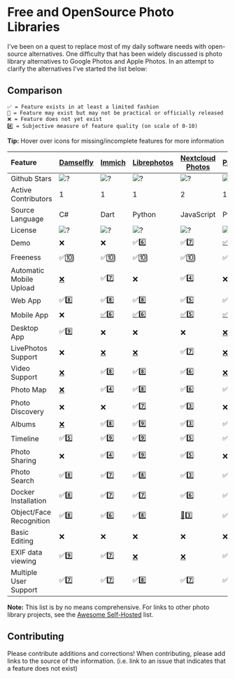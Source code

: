 # Free and OpenSource Photo Libraries

I've been on a quest to replace most of my daily software needs with open-source alternatives. One difficulty that has been widely discussed is photo library alternatives to Google Photos and Apple Photos. In an attempt to clarify the alternatives I've started the list below:

## Comparison

    ✅ = Feature exists in at least a limited fashion
    🚧 = Feature may exist but may not be practical or officially released
    ❌ = Feature does not yet exist
    #️⃣ = Subjective measure of feature quality (on scale of 0-10)

**Tip:** Hover over icons for missing/incomplete features for more information

| Feature                 | [Damselfly](https://github.com/Webreaper/Damselfly)                       | [Immich](https://github.com/alextran1502/immich)                          | [Librephotos](https://github.com/LibrePhotos/librephotos)                     | [Nextcloud Photos](https://github.com/nextcloud/photos/)               | [Photonix](https://github.com/photonixapp/photonix)                        | [PiGallery2](https://github.com/bpatrik/pigallery2)                      | [Photoprism](https://github.com/photoprism/photoprism)                                         | [Photoview](https://github.com/photoview/photoview)                        | [Piwigo](https://github.com/Piwigo/Piwigo)                          |
| :---------------------- | ------------------------------------------------------------------------- | ------------------------------------------------------------------------- | ----------------------------------------------------------------------------- | ---------------------------------------------------------------------- | -------------------------------------------------------------------------- | ------------------------------------------------------------------------ | ---------------------------------------------------------------------------------------------- | -------------------------------------------------------------------------- | ------------------------------------------------------------------- |
| Github Stars            | ![?](https://img.shields.io/github/stars/Webreaper/Damselfly?label=%20)   | ![?](https://img.shields.io/github/stars/alextran1502/immich?label=%20)   | ![?](https://img.shields.io/github/stars/LibrePhotos/librephotos?label=%20)   | ![?](https://img.shields.io/github/stars/nextcloud/photos?label=%20)   | ![?](https://img.shields.io/github/stars/photonixapp/photonix?label=%20)   | ![?](https://img.shields.io/github/stars/bpatrik/pigallery2?label=%20)   | ![?](https://img.shields.io/github/stars/photoprism/photoprism?label=%20)                      | ![?](https://img.shields.io/github/stars/photoview/photoview?label=%20)    | ![?](https://img.shields.io/github/stars/Piwigo/Piwigo?label=%20)   |
| Active Contributors     | 1                                                                         | 1                                                                         | 1                                                                             | 2                                                                      | 1                                                                          | 1                                                                        | 4                                                                                              | 1                                                                          | 3                                                                   |
| Source Language         | C#                                                                        | Dart                                                                      | Python                                                                        | JavaScript                                                             | Python                                                                     | TypeScript                                                               | Go                                                                                             | Typescript/Go                                                              | PHP                                                                 |
| License                 | ![?](https://img.shields.io/github/license/Webreaper/Damselfly?label=%20) | ![?](https://img.shields.io/github/license/alextran1502/immich?label=%20) | ![?](https://img.shields.io/github/license/LibrePhotos/librephotos?label=%20) | ![?](https://img.shields.io/github/license/nextcloud/photos?label=%20) | ![?](https://img.shields.io/github/license/photonixapp/photonix?label=%20) | ![?](https://img.shields.io/github/license/bpatrik/pigallery2?label=%20) | ![?](https://img.shields.io/static/v1?label=%20&message=GPL-3.0&color=orange)                  | ![?](https://img.shields.io/github/license/photoview/photoview?label=%20)  | ![?](https://img.shields.io/github/license/Piwigo/Piwigo?label=%20) |
| Demo                    | ❌                                                                        | ❌                                                                        | ✅6️⃣                                                                          | ✅7️⃣                                                       | [✅](https://demo.photonix.org/login)8️⃣                                    | [✅](https://pigallery2.herokuapp.com/gallery)8️⃣                         | [✅](https://try.photoprism.app)9️⃣                                                             | [✅](https://photos.qpqp.dk/)9️⃣                                            | [✅](https://piwigo.org/demo)9️⃣                                     |
| Freeness                | ✅🔟                                                                      | ✅🔟                                                                      | ✅🔟                                                                          | ✅🔟                                                                   | ✅🔟                                                                       | ✅🔟                                                                     | [🚧](https://photoprism.app/get)7️⃣                                                             | ✅🔟                                                                       | ✅🔟                                                                |
| Automatic Mobile Upload | [❌](https://github.com/Webreaper/Damselfly/issues/40)                    | ✅7️⃣                                                                      | ❌                                                                            | ✅4️⃣                                                                   | ❌                                                                         | ❌                                                                       | ✅6️⃣                                                                                           | [❌](https://github.com/photoview/photoview/issues/129)                    | ✅7️⃣                                                                |
| Web App                 | ✅8️⃣                                                                      | ✅8️⃣                                                                      | ✅8️⃣                                                                          | ✅5️⃣                                                                   | ✅7️⃣                                                                       | ✅7️⃣                                                                     | ✅7️⃣                                                                                           | ✅8️⃣                                                                       | ✅8️⃣                                                                |
| Mobile App              | ❌                                                                        | [✅](https://github.com/alextran1502/immich#step-4-run-mobile-app)6️⃣      | [✅](https://github.com/LibrePhotos/librephotos-mobile)6️⃣                     | [✅](https://nextcloud.com/clients/)5️⃣                                 | [✅](https://github.com/photonixapp/photonix-mobile)4️⃣                     | ❌                                                                       | [🚧](https://docs.photoprism.app/user-guide/pwa/https://github.com/nextcloud/photos/issues/14) | [✅](https://apps.apple.com/dk/app/photoview-media-gallery/id1578380271)6️⃣ | [✅](https://www.piwigo.org/mobile-applications)7️⃣                  |
| Desktop App             | ✅9️⃣                                                                      | ❌                                                                        | ❌                                                                            | ❌                                                                     | [❌](https://github.com/photonixapp/photonix/issues/61)                    | ❌                                                                       | ❌                                                                                             | ❌                                                                         | ❌                                                                  |
| LivePhotos Support      | ❌                                                                        | [❌](https://github.com/alextran1502/immich/issues/160)                   | [❌](https://github.com/LibrePhotos/librephotos/issues/287)                   | ✅7️⃣                                                                   | [❌](https://github.com/photonixapp/photonix/issues/250)                   | ❌                                                                       | ✅7️⃣                                                                                           | [❌](https://github.com/photoview/photoview/issues/273)                    | [❌](https://github.com/Piwigo/Piwigo/issues/1677)                  |
| Video Support           | [❌](https://github.com/Webreaper/Damselfly/issues/82)                    | ✅8️⃣                                                                      | ✅8️⃣                                                                          | ✅6️⃣                                                                   | [❌](https://github.com/photonixapp/photonix/issues/295)                   | ✅8️⃣                                                                     | ✅7️⃣                                                                                           | ✅7️⃣                                                                       | ✅4️⃣                                                                |
| Photo Map               | [❌](https://github.com/Webreaper/Damselfly/issues/312)                   | ✅4️⃣                                                                      | ✅8️⃣                                                                          | ✅6️⃣                                                                   | ✅9️⃣                                                                       | ✅8️⃣                                                                     | ✅7️⃣                                                                                           | ✅8️⃣                                                                       | ❌                                                                  |
| Photo Discovery         | ❌                                                                        | ❌                                                                        | ✅7️⃣                                                                          | ✅3️⃣                                                                   | ❌                                                                         | ❌                                                                       | ✅6️⃣                                                                                           | ❌                                                                         | ✅1️⃣                                                                |
| Albums                  | [❌](https://github.com/Webreaper/Damselfly/issues/238)                   | ✅8️⃣                                                                      | ✅9️⃣                                                                          | ✅3️⃣                                                                   | ✅5️⃣                                                                       | ✅6️⃣                                                                     | ✅8️⃣                                                                                           | ✅6️⃣                                                                       | ✅8️⃣                                                                |
| Timeline                | ✅5️⃣                                                                      | ✅9️⃣                                                                      | ✅9️⃣                                                                          | ✅5️⃣                                                                   | ✅5️⃣                                                                       | ✅5️⃣                                                                     | ✅5️⃣                                                                                           | ✅9️⃣                                                                       | ✅3️⃣                                                                |
| Photo Sharing           | ❌                                                                        | ✅4️⃣                                                                      | ✅9️⃣                                                                          | ✅5️⃣                                                                   | ❌                                                                         | ✅7️⃣                                                                     | ✅7️⃣                                                                                           | ✅8️⃣                                                                       | ✅5️⃣                                                                |
| Photo Search            | ✅8️⃣                                                                      | ✅7️⃣                                                                      | ✅8️⃣                                                                          | ✅3️⃣                                                                   | ✅8️⃣                                                                       | ✅7️⃣                                                                     | ✅8️⃣                                                                                           | ✅5️⃣                                                                       | ✅7️⃣                                                                |
| Docker Installation     | ✅8️⃣                                                                      | ✅7️⃣                                                                      | ✅7️⃣                                                                          | ✅6️⃣                                                                   | ✅8️⃣                                                                       | ✅7️⃣                                                                     | ✅6️⃣                                                                                           | ✅8️⃣                                                                       | [❌](https://github.com/Piwigo/Piwigo/pull/816)                     |
| Object/Face Recognition | ✅8️⃣                                                                      | ✅6️⃣                                                                      | ✅8️⃣                                                                          | [🚧](https://github.com/nextcloud/photos/issues/144)3️⃣                 | ✅8️⃣                                                                       | ✅6️⃣                                                                     | ✅9️⃣                                                                                           | ✅6️⃣                                                                       | [🚧](https://github.com/Piwigo/Piwigo/issues/1159)                  |
| Basic Editing           | ❌                                                                        | ❌                                                                        | ❌                                                                            | ❌                                                                     | ❌                                                                         | ❌                                                                       | ❌                                                                                             | ❌                                                                         | ❌                                                                  |
| EXIF data viewing       | ✅9️⃣                                                                      | ✅7️⃣                                                                      | [❌](https://github.com/LibrePhotos/librephotos/issues/77)                    | [❌](https://github.com/nextcloud/photos/issues/226)                   | ✅7️⃣                                                                       | ✅7️⃣                                                                     | ✅9️⃣                                                                                           | ✅7️⃣                                                                       | ✅7️⃣                                                                |
| Multiple User Support   | ✅7️⃣                                                                      | ✅7️⃣                                                                      | ✅8️⃣                                                                          | ✅7️⃣                                                                   | ✅7️⃣                                                                       | ✅7️⃣                                                                     | [❌](https://github.com/photoprism/photoprism/issues/98)                                       | ✅6️⃣                                                                       | ✅8️⃣                                                                |

**Note:** This list is by no means comprehensive. For links to other photo library projects, see the [Awesome Self-Hosted](https://github.com/awesome-selfhosted/awesome-selfhosted#photo-and-video-galleries) list.

## Contributing

Please contribute additions and corrections!
When contributing, please add links to the source of the information.
(i.e. link to an issue that indicates that a feature does not exist)
